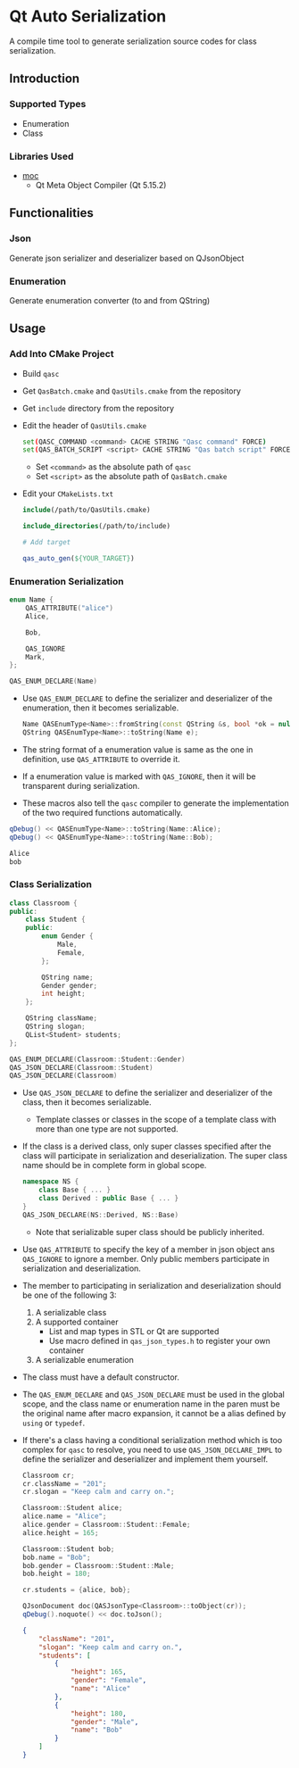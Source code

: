 # Qt Auto Serialization

A compile time tool to generate serialization source codes for class serialization.

## Introduction

### Supported Types

+ Enumeration
+ Class

### Libraries Used

+ [moc](https://github.com/qt/qtbase/tree/dev/src/tools/moc)
    + Qt Meta Object Compiler (Qt 5.15.2)

## Functionalities

### Json

Generate json serializer and deserializer based on QJsonObject

### Enumeration

Generate enumeration converter (to and from QString)

## Usage

### Add Into CMake Project

+ Build `qasc`

+ Get `QasBatch.cmake` and `QasUtils.cmake` from the repository

+ Get `include` directory from the repository

+ Edit the header of `QasUtils.cmake`
    ```sh
    set(QASC_COMMAND <command> CACHE STRING "Qasc command" FORCE)
    set(QAS_BATCH_SCRIPT <script> CACHE STRING "Qas batch script" FORCE)
    ```
    + Set `<command>` as the absolute path of `qasc`
    + Set `<script>` as the absolute path of `QasBatch.cmake`

+ Edit your `CMakeLists.txt`
    ```cmake
    include(/path/to/QasUtils.cmake)

    include_directories(/path/to/include)

    # Add target

    qas_auto_gen(${YOUR_TARGET})
    ```

### Enumeration Serialization

```c++
enum Name {
    QAS_ATTRIBUTE("alice")
    Alice,

    Bob,

    QAS_IGNORE
    Mark,
};

QAS_ENUM_DECLARE(Name)
```
+ Use `QAS_ENUM_DECLARE` to define the serializer and deserializer of the enumeration, then it becomes serializable.
    ```c++
    Name QASEnumType<Name>::fromString(const QString &s, bool *ok = nullptr);
    QString QASEnumType<Name>::toString(Name e);
    ```

+ The string format of a enumeration value is same as the one in definition, use `QAS_ATTRIBUTE` to override it.

+ If a enumeration value is marked with `QAS_IGNORE`, then it will be transparent during serialization.

+ These macros also tell the `qasc` compiler to generate the implementation of the two required functions automatically.

```c++
qDebug() << QASEnumType<Name>::toString(Name::Alice);
qDebug() << QASEnumType<Name>::toString(Name::Bob);
```
```sh
Alice
bob
```

### Class Serialization

```c++
class Classroom {
public:
    class Student {
    public:
        enum Gender {
            Male,
            Female,
        };

        QString name;
        Gender gender;
        int height;
    };

    QString className;
    QString slogan;
    QList<Student> students;
};

QAS_ENUM_DECLARE(Classroom::Student::Gender)
QAS_JSON_DECLARE(Classroom::Student)
QAS_JSON_DECLARE(Classroom)
```
+ Use `QAS_JSON_DECLARE` to define the serializer and deserializer of the class, then it becomes serializable.
    + Template classes or classes in the scope of a template class with more than one type are not supported.

+ If the class is a derived class, only super classes specified after the class will participate in serialization and deserialization. The super class name should be in complete form in global scope.
    ```c++
    namespace NS {
        class Base { ... }
        class Derived : public Base { ... }
    }
    QAS_JSON_DECLARE(NS::Derived, NS::Base)
    ```
    + Note that serializable super class should be publicly inherited.

+ Use `QAS_ATTRIBUTE` to specify the key of a member in json object ans `QAS_IGNORE` to ignore a member. Only public members participate in serialization and deserialization.

+ The member to participating in serialization and deserialization should be one of the following 3:
    1. A serializable class
    2. A supported container
        + List and map types in STL or Qt are supported
        + Use macro defined in `qas_json_types.h` to register your own container
    3. A serializable enumeration

+ The class must have a default constructor.

+ The `QAS_ENUM_DECLARE` and `QAS_JSON_DECLARE` must be used in the global scope, and the class name or enumeration name in the paren must be the original name after macro expansion, it cannot be a alias defined by `using` or `typedef`.

+ If there's a class having a conditional serialization method which is too complex for `qasc` to resolve, you need to use `QAS_JSON_DECLARE_IMPL` to define the serializer and deserializer and implement them yourself.

    ```c++
    Classroom cr;
    cr.className = "201";
    cr.slogan = "Keep calm and carry on.";

    Classroom::Student alice;
    alice.name = "Alice";
    alice.gender = Classroom::Student::Female;
    alice.height = 165;

    Classroom::Student bob;
    bob.name = "Bob";
    bob.gender = Classroom::Student::Male;
    bob.height = 180;

    cr.students = {alice, bob};

    QJsonDocument doc(QASJsonType<Classroom>::toObject(cr));
    qDebug().noquote() << doc.toJson();
    ```
    ```json
    {
        "className": "201",
        "slogan": "Keep calm and carry on.",
        "students": [
            {
                "height": 165,
                "gender": "Female",
                "name": "Alice"
            },
            {
                "height": 180,
                "gender": "Male",
                "name": "Bob"
            }
        ]
    }
    ```